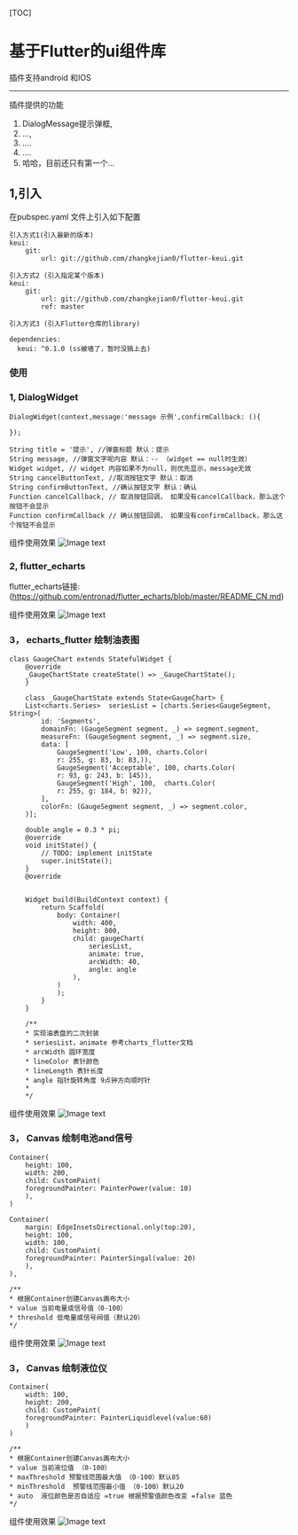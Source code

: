 [TOC]


# 基于Flutter的ui组件库
插件支持android 和IOS


-------
插件提供的功能

1. DialogMessage提示弹框,
2. ...,
3. ....
4. ....
5. 哈哈，目前还只有第一个...



## 1,引入
在pubspec.yaml 文件上引入如下配置


    引入方式1(引入最新的版本)
    keui:
        git:
            url: git://github.com/zhangkejian0/flutter-keui.git
    
    引入方式2 (引入指定某个版本)
    keui:
        git:
            url: git://github.com/zhangkejian0/flutter-keui.git
            ref: master
          
    引入方式3 (引入Flutter仓库的library)
          
    dependencies:
      keui: ^0.1.0 (ss被墙了，暂时没搞上去)
              
              
          
          
          
          
        


### 使用
### 1, DialogWidget
    DialogWidget(context,message:'message 示例',confirmCallback: (){

    });

    String title = '提示', //弹窗标题 默认：提示
    String message, //弹窗文字呢内容 默认：-- （widget == null时生效）
    Widget widget, // widget 内容如果不为null，则优先显示，message无效
    String cancelButtonText, //取消按钮文字 默认：取消
    String confirmButtonText, //确认按钮文字 默认：确认
    Function cancelCallback, // 取消按钮回调， 如果没有cancelCallback，那么这个按钮不会显示
    Function confirmCallback // 确认按钮回调， 如果没有confirmCallback，那么这个按钮不会显示

组件使用效果
![Image text](https://github.com/zhangkejian0/flutter-keui/blob/master/images/DialogWidget.png)

### 2, flutter_echarts
flutter_echarts链接: (https://github.com/entronad/flutter_echarts/blob/master/README_CN.md)

组件使用效果
![Image text](https://github.com/zhangkejian0/flutter-keui/blob/echart/images/echart.jpg)


### 3， echarts_flutter 绘制油表图
    class GaugeChart extends StatefulWidget {
        @override
        _GaugeChartState createState() => _GaugeChartState();
        }

        class _GaugeChartState extends State<GaugeChart> {
        List<charts.Series>  seriesList = [charts.Series<GaugeSegment, String>(
            id: 'Segments',
            domainFn: (GaugeSegment segment, _) => segment.segment,
            measureFn: (GaugeSegment segment, _) => segment.size,
            data: [
                GaugeSegment('Low', 100, charts.Color(
                r: 255, g: 83, b: 83,)),
                GaugeSegment('Acceptable', 100, charts.Color(
                r: 93, g: 243, b: 145)),
                GaugeSegment('High', 100,  charts.Color(
                r: 255, g: 184, b: 92)),
            ],
            colorFn: (GaugeSegment segment, _) => segment.color,
        )];

        double angle = 0.3 * pi;
        @override
        void initState() {
            // TODO: implement initState
            super.initState();
        }
        @override


        Widget build(BuildContext context) {
            return Scaffold(
                body: Container(
                    width: 400,
                    height: 800,
                    child: gaugeChart(
                        seriesList,
                        animate: true,
                        arcWidth: 40,
                        angle: angle
                    ),
                )
                );
            }
        }

        /**
        * 实现油表盘的二次封装
        * seriesList，animate 参考charts_flutter文档
        * arcWidth 圆环宽度
        * lineColor 表针颜色
        * lineLength 表针长度
        * angle 指针旋转角度 9点钟方向顺时针
        * 
        */

组件使用效果
![Image text](https://github.com/zhangkejian0/flutter-keui/blob/charts_flutter/images/gauge.jpg)

### 3， Canvas 绘制电池and信号

    Container(
        height: 100,
        width: 200,
        child: CustomPaint(
        foregroundPainter: PainterPower(value: 10)
        ),
    )

    Container(
        margin: EdgeInsetsDirectional.only(top:20),
        height: 100,
        width: 100,
        child: CustomPaint(
        foregroundPainter: PainterSingal(value: 20)
        ),
    ),
    
    /**
    * 根据Container创建Canvas画布大小
    * value 当前电量或信号值（0-100）
    * threshold 低电量或信号阀值（默认20）
    */

组件使用效果
![Image text](https://github.com/zhangkejian0/flutter-keui/blob/charts_flutter/images/SingalPower.jpg)

### 3， Canvas 绘制液位仪

    Container(
        width: 100,
        height: 200,
        child: CustomPaint(
        foregroundPainter: PainterLiquidlevel(value:60)
        )
    )

    /**
    * 根据Container创建Canvas画布大小
    * value 当前液位值 （0-100）
    * maxThreshold 预警线范围最大值 （0-100）默认85
    * minThreshold  预警线范围最小值 （0-100）默认20
    * auto  液位颜色是否自适应 =true 根据预警值颜色改变 =false 蓝色
    */

组件使用效果
![Image text](https://github.com/zhangkejian0/flutter-keui/blob/master/images/Liquidlevel.jpg)